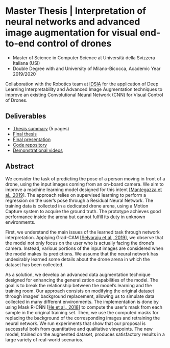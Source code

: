 
# Master Thesis | Interpretation of neural networks and advanced image augmentation for visual end-to-end control of drones

- Master of Science in Computer Science at Università della Svizzera Italiana (USI)
- Double Degree with  and University of Milano-Bicocca, Academic Year 2019/2020

Collaboration with the Robotics team at [IDSIA](http://www.idsia.ch/) for the application of Deep Learning Interpretability and Advanced Image Augmentation techniques to improve an existing Convolutional Neural Network (CNN) for Visual Control of Drones.


## Deliverables

- [Thesis summary](https://github.com/mferri17/thesis-master/blob/main/deliverable/Thesis%20Summary.pdf) (5 pages)
- [Final thesis](https://github.com/mferri17/thesis-master/blob/main/deliverable/Ferri_Marco_Tesi_LM_22febbraio2021.pdf)
- [Final presentation](https://github.com/mferri17/thesis-master/blob/main/presentation/Ferri_Marco_Presentazione_LM_22febbraio2021.pdf)
- [Code repository](https://github.com/mferri17/cnn-drone-befree)
- [Demonstrational videos](https://www.youtube.com/playlist?list=PLbpVnR3zJG9rVIbU_VIxRt1VhcCe53Cqo)


## Abstract

We consider the task of predicting the pose of a person moving in front of a drone, using the input images coming from an on-board camera. We aim to improve a machine learning model designed for this intent [[Mantegazza et al., 2019](https://github.com/idsia-robotics/proximity-quadrotor-learning)]. The approach relies on supervised learning to perform a regression on the user’s pose through a Residual Neural Network. The training data is collected in a dedicated drone arena, using a Motion Capture system to acquire the ground truth. The prototype achieves good performance inside the arena but cannot fulfill its duty in unknown environments.

First, we understand the main issues of the learned task through network interpretation. Applying Grad-CAM [[Selvaraju et al., 2019](https://arxiv.org/abs/1610.02391)], we observe that the model not only focus on the user who is actually facing the drone’s camera. Instead, various portions of the input images are considered when the model makes its predictions. We assume that the neural network has undesirably learned some details about the drone arena in which the dataset has been collected.

As a solution, we develop an advanced data augmentation technique designed for enhancing the generalization capabilities of the model. The goal is to break the relationship between the model’s learning and the training room. Our approach consists on modifying the original dataset through images’ background replacement, allowing us to simulate data collected in many different environments. The implementation is done by using Mask R-CNN [[He et al., 2018](https://arxiv.org/abs/1703.06870)] to compute the user’s mask from each sample in the original training set. Then, we use the computed masks for replacing the background of the corresponding images and retraining the neural network.
We run experiments that show that our proposal is successful both from quantitative and qualitative viewpoints. The new model, trained on the augmented dataset, produces satisfactory results in a large variety of real-world scenarios.

